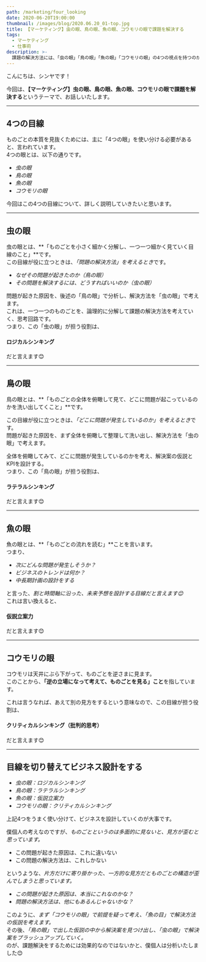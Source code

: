 ```yaml
---
path: /marketing/four_looking
date: 2020-06-20T19:00:00
thumbnail: /images/blog/2020.06.20_01-top.jpg
title: 【マーケティング】虫の眼、鳥の眼、魚の眼、コウモリの眼で課題を解決する
tags:
  - マーケティング
  - 仕事術
description: >-
  課題の解決方法には、「虫の眼」「鳥の眼」「魚の眼」「コウモリの眼」の4つの視点を持つのが、大切だと言われています。課題の解決方法を考えるには、まず前提の知識や条件を疑って、ものごとを多面的に見ながら解決方法を考えます。その思考のフレームワークが、前述の4つの目線です。
---
```


こんにちは、シンヤです！

今回は、**【マーケティング】虫の眼、鳥の眼、魚の眼、コウモリの眼で課題を解決する**というテーマで、お話しいたします。

---

## 4つの目線

ものごとの本質を見抜くためには、主に「4つの眼」を使い分ける必要があると、言われています。  
4つの眼とは、以下の通りです。

- *虫の眼*
- *鳥の眼*
- *魚の眼*
- *コウモリの眼*

今回はこの4つの目線について、詳しく説明していきたいと思います。

---

## 虫の眼

虫の眼とは、**「ものごとを小さく細かく分解し、一つ一つ細かく見ていく目線のこと」**です。  
この目線が役に立つときは、*「問題の解決方法」を考えるとき*です。

- *なぜその問題が起きたのか（鳥の眼）*
- *その問題を解決するには、どうすればいいのか（虫の眼）*

問題が起きた原因を、後述の「鳥の眼」で分析し、解決方法を「虫の眼」で考えます。  
これは、一つ一つのものごとを、論理的に分解して課題の解決方法を考えていく、思考回路です。  
つまり、この「虫の眼」が担う役割は、

#### ロジカルシンキング

だと言えます😊

---

## 鳥の眼

鳥の眼とは、**「ものごとの全体を俯瞰して見て、どこに問題が起こっているのかを洗い出してくこと」**です。

この目線が役に立つときは、*「どこに問題が発生しているのか」を考えるとき*です。  
問題が起きた原因を、まず全体を俯瞰して整理して洗い出し、解決方法を「虫の眼」で考えます。

全体を俯瞰してみて、どこに問題が発生しているのかを考え、解決案の仮説とKPIを設計する。  
つまり、この「鳥の眼」が担う役割は、

#### ラテラルシンキング 

だと言えます😊

---

## 魚の眼

魚の眼とは、**「ものごとの流れを読む」**ことを言います。  
つまり、

- *次にどんな問題が発生しそうか？*
- *ビジネスのトレンドは何か？*
- *中長期計画の設計をする*

と言った、*割と時間軸に沿った、未来予想を設計する目線だと言えます😊*  
これは言い換えると、

#### 仮説立案力

だと言えます😊

---

## コウモリの眼

コウモリは天井にぶら下がって、ものごとを逆さまに見ます。  
このことから、**「逆の立場になって考えて、ものごとを見る」こと**を指しています。

これは言うなれば、あえて別の見方をするという意味なので、この目線が担う役割は、

#### クリティカルシンキング（批判的思考）

だと言えます😊

---

## 目線を切り替えてビジネス設計をする

- *虫の眼：ロジカルシンキング*
- *鳥の眼：ラテラルシンキング*
- *魚の眼：仮説立案力*
- *コウモリの眼：クリティカルシンキング*

上記4つをうまく使い分けて、ビジネスを設計していくのが大事です。

僕個人の考えなのですが、*ものごとというのは多面的に見ないと、見方が歪むと思っています。*

- この問題が起きた原因は、これに違いない
- この問題の解決方法は、これしかない

というような、*片方だけに寄り掛かった、一方的な見方だとものごとの構造が歪んでしまうと思っています。*

- *この問題が起きた原因は、本当にこれなのかな？*
- *問題の解決方法は、他にもあるんじゃないかな？*

このように、*まず「コウモリの眼」で前提を疑って考え、「魚の目」で解決方法の仮説を考えます。*  
その後、*「鳥の眼」で出した仮説の中から解決案を見つけ出し、「虫の眼」で解決案をブラッシュアップしていく。*  
のが、課題解決をするためには効果的なのではないかと、僕個人は分析いたしました😊
